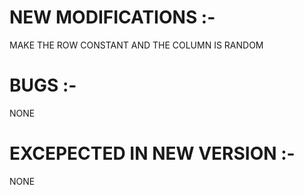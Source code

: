 # NEW MODIFICATIONS :-
MAKE THE ROW CONSTANT AND THE COLUMN IS RANDOM

# BUGS :-
NONE

# EXCEPECTED IN NEW VERSION :-
NONE
